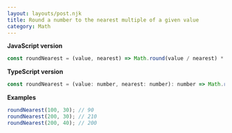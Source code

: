 ```yaml
---
layout: layouts/post.njk
title: Round a number to the nearest multiple of a given value
category: Math
---
```


**JavaScript version**

```js
const roundNearest = (value, nearest) => Math.round(value / nearest) * nearest;
```

**TypeScript version**

```js
const roundNearest = (value: number, nearest: number): number => Math.round(value / nearest) * nearest;
```

**Examples**

```js
roundNearest(100, 30); // 90
roundNearest(200, 30); // 210
roundNearest(200, 40); // 200
```
